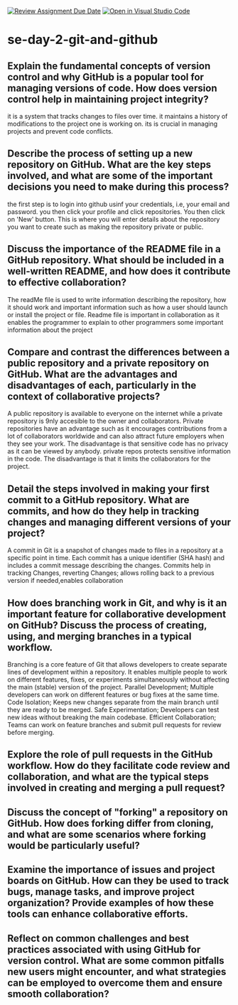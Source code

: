 [![Review Assignment Due Date](https://classroom.github.com/assets/deadline-readme-button-22041afd0340ce965d47ae6ef1cefeee28c7c493a6346c4f15d667ab976d596c.svg)](https://classroom.github.com/a/8wgCKhpZ)
[![Open in Visual Studio Code](https://classroom.github.com/assets/open-in-vscode-2e0aaae1b6195c2367325f4f02e2d04e9abb55f0b24a779b69b11b9e10269abc.svg)](https://classroom.github.com/online_ide?assignment_repo_id=18474035&assignment_repo_type=AssignmentRepo)
# se-day-2-git-and-github
## Explain the fundamental concepts of version control and why GitHub is a popular tool for managing versions of code. How does version control help in maintaining project integrity?
it is a system that tracks changes to files over time. it maintains a history of modifications to the project one is working on. its is crucial in managing projects and prevent code conflicts.

## Describe the process of setting up a new repository on GitHub. What are the key steps involved, and what are some of the important decisions you need to make during this process?
the first step is to login into github usinf your credentials, i.e,  your email and password.
you then click your profile and click repositories. You then click on 'New' button. This is where you will enter details about the repository you want to create such as making the repository private or public.

## Discuss the importance of the README file in a GitHub repository. What should be included in a well-written README, and how does it contribute to effective collaboration?
The readMe file is used to write information describing the repository, how it should work and important information such as how a user should launch or install the project or file. Readme file is important in collaboration as it enables the programmer to explain to other programmers some important information about the project

## Compare and contrast the differences between a public repository and a private repository on GitHub. What are the advantages and disadvantages of each, particularly in the context of collaborative projects?
A public repository is available to everyone on the internet while a private repository is 9nly accesible to the owner and collaborators. Private repositories have an advantage such as it encourages contributions from a lot of collaborators worldwide and can also attract future employers when they see your work. The disadvantage is that sensitive code has no privacy as it can be viewed by anybody. 
private repos protects sensitive information in the code. The disadvantage is that it limits the collaborators for the project.

## Detail the steps involved in making your first commit to a GitHub repository. What are commits, and how do they help in tracking changes and managing different versions of your project?
A commit in Git is a snapshot of changes made to files in a repository at a specific point in time. Each commit has a unique identifier (SHA hash) and includes a commit message describing the changes. Commits help in tracking Changes, reverting Changes; allows rolling back to a previous version if needed,enables collaboration 

## How does branching work in Git, and why is it an important feature for collaborative development on GitHub? Discuss the process of creating, using, and merging branches in a typical workflow.
Branching is a core feature of Git that allows developers to create separate lines of development within a repository. It enables multiple people to work on different features, fixes, or experiments simultaneously without affecting the main (stable) version of the project. Parallel Development; Multiple developers can work on different features or bug fixes at the same time.
Code Isolation; Keeps new changes separate from the main branch until they are ready to be merged.
Safe Experimentation; Developers can test new ideas without breaking the main codebase.
Efficient Collaboration; Teams can work on feature branches and submit pull requests for review before merging.

## Explore the role of pull requests in the GitHub workflow. How do they facilitate code review and collaboration, and what are the typical steps involved in creating and merging a pull request?

## Discuss the concept of "forking" a repository on GitHub. How does forking differ from cloning, and what are some scenarios where forking would be particularly useful?

## Examine the importance of issues and project boards on GitHub. How can they be used to track bugs, manage tasks, and improve project organization? Provide examples of how these tools can enhance collaborative efforts.

## Reflect on common challenges and best practices associated with using GitHub for version control. What are some common pitfalls new users might encounter, and what strategies can be employed to overcome them and ensure smooth collaboration?
